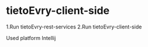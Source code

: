 # tietoEvry-client-side

1.Run tietoEvry-rest-services
2.Run tietoEvry-client-side

Used platform Intellij

